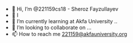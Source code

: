 - 👋 Hi, I’m @221159cs18 - Sheroz Fayzullayev
- 👀 I
- 🌱 I’m currently learning at Akfa University ..
- 💞️ I’m looking to collaborate on ...
- 📫 How to reach me 221159@akfauniversity.org

<!---
221159cs18/221159cs18 is a ✨ special ✨ repository because its `README.md` (this file) appears on your GitHub profile.
You can click the Preview link to take a look at your changes.
--->
